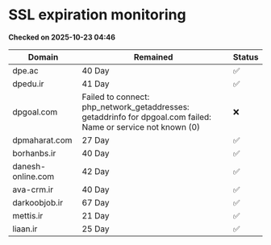 # SSL expiration monitoring

**Checked on 2025-10-23 04:46**

| Domain | Remained | Status       |
|--------|----------|--------------|
| dpe.ac     | 40 Day   | ✅ |
| dpedu.ir     | 41 Day   | ✅ |
| dpgoal.com     | Failed to connect: php_network_getaddresses: getaddrinfo for dpgoal.com failed: Name or service not known (0)       | ❌ |
| dpmaharat.com     | 27 Day   | ✅ |
| borhanbs.ir     | 40 Day   | ✅ |
| danesh-online.com     | 42 Day   | ✅ |
| ava-crm.ir     | 40 Day   | ✅ |
| darkoobjob.ir     | 67 Day   | ✅ |
| mettis.ir     | 21 Day   | ✅ |
| liaan.ir     | 25 Day   | ✅ |
